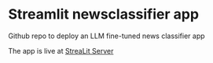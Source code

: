 # Streamlit newsclassifier app
Github repo to deploy an LLM fine-tuned news classifier app

The app is live at [StreaLit Server](https://raghvendramall-newsclassifier.streamlit.app/)
